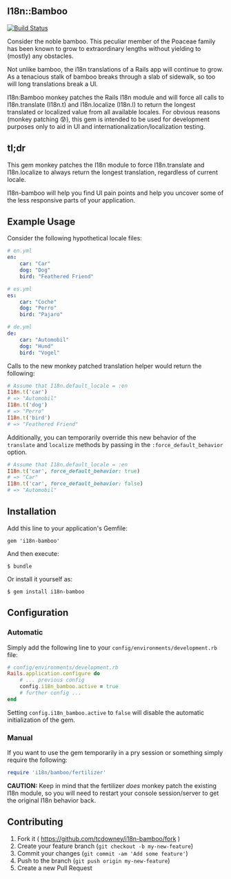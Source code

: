 I18n::Bamboo
------------

[![Build Status](https://travis-ci.org/tcdowney/i18n-bamboo.svg?branch=master)](https://travis-ci.org/tcdowney/i18n-bamboo)

Consider the noble bamboo.  This peculiar member of the Poaceae family has been known to grow to extraordinary lengths without yielding to (mostly) any obstacles.

Not unlike bamboo, the i18n translations of a Rails app will continue to grow.  As a tenacious stalk of bamboo breaks through a slab of sidewalk, so too will long translations break a UI.

I18n:Bamboo monkey patches the Rails I18n module and will force all calls to I18n.translate (I18n.t) and I18n.localize (I18n.l) to return the longest translated or localized value from all available locales.  For obvious reasons (monkey patching :cold_sweat:), this gem is intended to be used for development purposes only to aid in UI and internationalization/localization testing.

## tl;dr

This gem monkey patches the I18n module to force I18n.translate and I18n.localize to always return the longest translation, regardless of current locale.

I18n-bamboo will help you find UI pain points and help you uncover some of the less responsive parts of your application.

## Example Usage

Consider the following hypothetical locale files:
```yml
# en.yml
en:
    car: "Car"
    dog: "Dog"
    bird: "Feathered Friend"

# es.yml
es:
    car: "Coche"
    dog: "Perro"
    bird: "Pajaro"

# de.yml
de:
    car: "Automobil"
    dog: "Hund"
    bird: "Vogel"
```

Calls to the new monkey patched translation helper would return the following:

```ruby
# Assume that I18n.default_locale = :en
I18n.t('car')
# => "Automobil"
I18n.t('dog')
# => "Perro"
I18n.t('bird')
# => "Feathered Friend"
```

Additionally, you can temporarily override this new behavior of the `translate` and `localize` methods by passing in the `:force_default_behavior` option.

```ruby
# Assume that I18n.default_locale = :en
I18n.t('car', force_default_behavior: true)
# => "Car"
I18n.t('car', force_default_behavior: false)
# => "Automobil"
```

## Installation

Add this line to your application's Gemfile:

    gem 'i18n-bamboo'

And then execute:

    $ bundle

Or install it yourself as:

    $ gem install i18n-bamboo

## Configuration
### Automatic
Simply add the following line to your `config/environments/development.rb` file:
```ruby
# config/environments/development.rb
Rails.application.configure do
    # ... previous config
    config.i18n_bamboo.active = true
    # further config ...
end
```

Setting `config.i18n_bamboo.active` to `false` will disable the automatic initialization of the gem.

### Manual
If you want to use the gem temporarily in a pry session or something simply require the following:
```ruby
require 'i18n/bamboo/fertilizer'
```
**CAUTION:** Keep in mind that the fertilizer _does_ monkey patch the existing I18n module, so you will need to restart your console session/server to get the original I18n behavior back.

## Contributing

1. Fork it ( https://github.com/tcdowney/i18n-bamboo/fork )
2. Create your feature branch (`git checkout -b my-new-feature`)
3. Commit your changes (`git commit -am 'Add some feature'`)
4. Push to the branch (`git push origin my-new-feature`)
5. Create a new Pull Request
